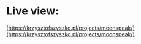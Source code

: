 # Live view:

[https://krzysztofszyszko.pl/projects/moonspeak/](https://krzysztofszyszko.pl/projects/moonspeak/)
